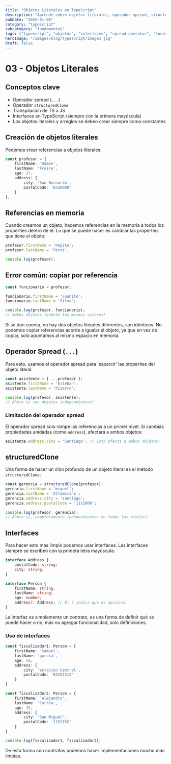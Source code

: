 ```yaml
---
title: "Objetos Literales en TypeScript"
description: "Aprende sobre objetos literales, operador spread, structuredClone e interfaces en TypeScript para manejar objetos de forma efectiva."
pubDate: "2025-01-08"
category: "typescript"
subcategory: "fundamentos"
tags: ["typescript", "objetos", "interfaces", "spread-operator", "fundamentos"]
heroImage: "/images/blog/typescript/image3.jpg"
draft: false
---
```


# 03 - Objetos Literales

## Conceptos clave

- Operador spread (`...`)
- Operador `structuredClone`
- Transpilación de TS a JS
- Interfaces en TypeScript (siempre con la primera mayúscula)
- Los objetos literales y arreglos se deben crear siempre como constantes

## Creación de objetos literales

Podemos crear referencias a objetos literales:

```typescript
const profesor = {
    firstName: 'Ramon',
    lastName: 'Freire',
    age: 37,
    address: {
        city: 'San Bernardo',
        postalCode: '8320000'
    }
};
```

## Referencias en memoria

Cuando creamos un objeto, hacemos referencias en la memoria a todos los properties dentro de él. Lo que se puede hacer es cambiar las properties que tiene el objeto:

```typescript
profesor.firstName = 'Pepito';
profesor.lastName = 'Perez';

console.log(profesor);
```

## Error común: copiar por referencia

```typescript
const funcionario = profesor;

funcionario.firstName = 'Juanito';
funcionario.lastName = 'Silva';

console.log(profesor, funcionario);
// Ambos objetos tendrán los mismos valores!
```

Si se dan cuenta, no hay dos objetos literales diferentes, son idénticos. No podemos copiar referencias acorde a igualar el objeto, ya que en vez de copiar, solo apuntamos al mismo espacio en memoria.

## Operador Spread (`...`)

Para esto, usamos el operador spread para 'esparcir' las properties del objeto literal:

```typescript
const asistente = { ...profesor };
asistente.firstName = 'Esteban';
asistente.lastName = 'Pizarro';

console.log(profesor, asistente);
// Ahora sí son objetos independientes!
```

### Limitación del operador spread

El operador spread solo rompe las referencias a un primer nivel. Si cambias propiedades anidadas (como `address`), afectará a ambos objetos:

```typescript
asistente.address.city = 'Santiago'; // Esto afecta a ambos objetos!
```

## structuredClone

Una forma de hacer un clon profundo de un objeto literal es el método `structuredClone`:

```typescript
const gerencia = structuredClone(profesor);
gerencia.firstName = 'miguel';
gerencia.lastName = 'Altamirano';
gerencia.address.city = 'santiago';
gerencia.address.postalCode = '1111000';

console.log(profesor, gerencia);
// Ahora sí, completamente independientes en todos los niveles!
```

## Interfaces

Para hacer esto más limpio podemos usar interfaces. Las interfaces siempre se escriben con la primera letra mayúscula:

```typescript
interface Address {
    postalCode: string;
    city: string;
}

interface Person {
    firstName: string;
    lastName: string;
    age: number;
    address?: Address; // El ? indica que es opcional
}
```

La interfaz es simplemente un contrato, es una forma de definir qué se puede hacer o no, más no agregar funcionalidad, solo definiciones.

### Uso de interfaces

```typescript
const fiscalizador1: Person = {
    firstName: 'Samuel',
    lastName: 'garcia',
    age: 50,
    address: {
        city: 'estacion Central',
        postalCode: '83251212'
    }
}

const fiscalizador2: Person = {
    firstName: 'Alejandro',
    lastName: 'Correa',
    age: 35,
    address: {
        city: 'San Miguel',
        postalCode: '1151152'
    }
}

console.log(fiscalizador1, fiscalizador2);
```

De esta forma con contratos podemos hacer implementaciones mucho más limpias.
